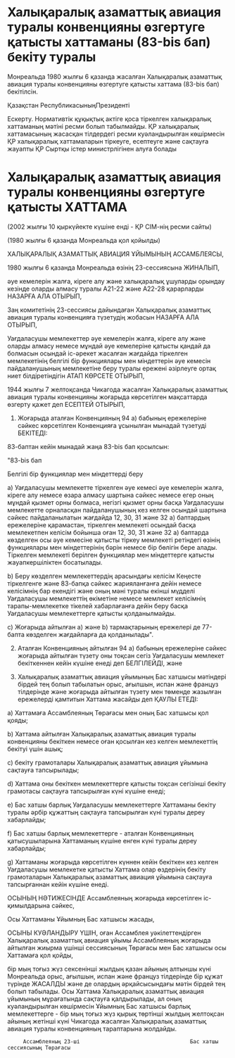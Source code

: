 # Халықаралық азаматтық авиация туралы конвенцияны өзгертуге қатысты хаттаманы (83-bis бап) бекіту туралы

Монреальда 1980 жылғы 6 қазанда жасалған Халықаралық азаматтық авиация туралы конвенцияны өзгертуге қатысты хаттама (83-bis бап) бекітілсін.

Қазақстан РеспубликасыныңПрезиденті

Ескерту. Нормативтік құқықтық актіге қоса тіркелген халықаралық хаттаманың мәтіні ресми болып табылмайды. ҚР халықаралық хаттамасының жасасқан тілдердегі ресми куәландырылған көшірмесін ҚР халықаралық хаттамаларын тіркеуге, есептеуге және сақтауға жауапты ҚР Сыртқы істер министрлігінен алуға болады

# Халықаралық азаматтық авиация туралы конвенцияны өзгертуге қатысты ХАТТАМА

(2002 жылғы 10 қыркүйекте күшіне енді - ҚР СІМ-нің ресми сайты)

(1980 жылғы 6 қазанда Монреальда қол қойылды)

ХАЛЫҚАРАЛЫҚ АЗАМАТТЫҚ АВИАЦИЯ ҰЙЫМЫНЫҢ АССАМБЛЕЯСЫ,

1980 жылғы 6 қазанда Монреальда өзiнiң 23-сессиясына ЖИНАЛЫП,

әуе кемелерiн жалға, кiреге алу және халықаралық ұшуларды орындау кезiнде оларды алмасу туралы А21-22 және А22-28 қарарларды НАЗАРҒА АЛА ОТЫРЫП,

Заң комитетiнiң 23-сессиясы дайындаған Халықаралық азаматтық авиация туралы конвенцияға түзетудiң жобасын НАЗАРҒА АЛА ОТЫРЫП,

Уағдаласушы мемлекеттер әуе кемелерiн жалға, кiреге алу және оларды алмасу немесе мұндай әуе кемелерiне қатысты қандай да болмасын осындай iс-әрекет жасалған жағдайда тiркелген мемлекетiнiң белгiлi бiр функциялары мен міндеттерiн әуе кемесiн пайдаланушының мемлекетiне беру туралы ереженi әзiрлеуге ортақ ниет бiлдіретiндiгiн АТАП КӨРСЕТЕ ОТЫРЫП,

1944 жылғы 7 желтоқсанда Чикагода жасалған Халықаралық азаматтық авиация туралы конвенцияны жоғарыда көрсетiлген мақсаттарда өзгерту қажет деп ЕСЕПТЕЙ ОТЫРЫП,

1. Жоғарыда аталған Конвенцияның 94 а) бабының ережелерiне сәйкес көрсетiлген Конвенцияға ұсынылған мынадай түзетудi БЕКIТЕДI:

83-баптан кейiн мынадай жаңа 83-bis бап қосылсын:

"83-bis бап

Белгілі бір функциялар мен міндеттерді беру

а) Уағдаласушы мемлекетте тiркелген әуе кемесi әуе кемелерiн жалға, кiреге алу немесе өзара алмасу шартына сәйкес немесе егер оның мұндай қызмет орны болмаса, негiзгi қызмет орны басқа Уағдаласушы мемлекетте орналасқан пайдаланушының кез келген осындай шартына сәйкес пайдаланылатын жағдайда 12, 30, 31 және 32 а) баптардың ережелерiне қарамастан, тiркелген мемлекетi осындай басқа мемлекетпен келiсiм бойынша оған 12, 30, 31 және 32 а) баптарда көзделген осы әуе кемесiне қатысты тiркеу мемлекетi ретiндегi өзiнiң функциялары мен мiндеттерiнiң бәрiн немесе бiр бөлiгiн бере алады. Тiркелген мемлекетi берiлген функциялар мен мiндеттерге қатысты жауапкершiлiктен босатылады.

b) Беру көзделген мемлекеттердің арасындағы келiсiм Кеңесте тiркелгенге және 83-бапқа сәйкес жарияланғанға дейiн немесе келiсiмнiң бар екендiгi және оның мәнi туралы екiншi мүдделi Уағдаласушы мемлекеттiң өкiметiне немесе мемлекет келiсiмнiң тарапы-мемлекетке тiкелей хабарлағанға дейiн беру басқа Уағдаласушы мемлекеттерге қатысты қолданылмайды.

с) Жоғарыда айтылған а) және b) тармақтарының ережелерi де 77-бапта көзделген жағдайларға да қолданылады".

2. Аталған Конвенцияның айтылған 94 а) бабының ережелерiне сәйкес жоғарыда айтылған түзету оны тоқсан сегіз Уағдаласушы мемлекет бекiткеннен кейiн күшiне енеді деп БЕЛГIЛЕЙДI, және

3. Халықаралық азаматтық авиация ұйымының Бас хатшысы мәтiндерi бiрдей тең болып табылатын орыс, ағылшын, испан және француз тiлдерiнде және жоғарыда айтылған түзету мен төменде жазылған ережелердi қамтитын Хаттама жасайды деп ҚАУЛЫ ЕТЕДI:

а) Хаттамаға Ассамблеяның Төрағасы мен оның Бас хатшысы қол қояды;

b) Хаттама айтылған Халықаралық азаматтық авиация туралы конвенцияны бекіткен немесе оған қосылған кез келген мемлекеттiң бекiтуi үшiн ашық;

с) бекiту грамоталары Халықаралық азаматтық авиация ұйымына сақтауға тапсырылады;

d) Хаттама оны бекiткен мемлекеттерге қатысты тоқсан сегізінші бекiту грамотасы сақтауға тапсырылған күнi күшiне енедi;

е) Бас хатшы барлық Уағдаласушы мемлекеттерге Хаттаманы бекiту туралы әрбiр құжаттың сақтауға тапсырылған күнi туралы дереу хабарлайды;

f) Бас хатшы барлық мемлекеттерге - аталған Конвенцияның қатысушыларына Хаттаманың күшiне енген күнi туралы дереу хабарлайды;

g) Хаттаманы жоғарыда көрсетiлген күннен кейiн бекiткен кез келген Уағдаласушы мемлекетке қатысты Хаттама олар өздерiнiң бекiту грамоталарын Халықаралық азаматтық авиация ұйымына сақтауға тапсырғаннан кейiн күшiне енедi.

ОСЫНЫҢ НӘТИЖЕСIНДЕ Ассамблеяның жоғарыда көрсетiлген iс-қимылдарына сәйкес,

Осы Хаттаманы Ұйымның Бас хатшысы жасады,

ОСЫНЫ КУӘЛАНДЫРУ YШIН, оған Ассамблея уәкiлеттендiрген Халықаралық азаматтық авиация ұйымы Ассамблеяның жоғарыда айтылған жиырма үшiншi сессиясының Төрағасы мен Бас хатшысы осы Хаттамаға қол қойды,

бiр мың тоғыз жүз сексенінші жылдың қазан айының алтыншы күнi Монреальда орыс, ағылшын, испан және француз тiлдерiнде бiр құжат түрiнде ЖАСАЛДЫ және де олардың әрқайсысындағы мәтiн бiрдей тең болып табылады. Осы Хаттама Халықаралық азаматтық авиация ұйымының мұрағатында сақтауға қалдырылады, ал оның куәландырылған көшiрмесiн Ұйымның Бас хатшысы барлық мемлекеттерге - бiр мың тоғыз жүз қырық төртiншi жылдың желтоқсан айының жетiншi күнi Чикагода жасалған Халықаралық азаматтық авиация туралы конвенцияның тараптарына жолдайды.

         Ассамблеяның 23-ші                                   Бас хатшы          сессиясының Төрағасы


